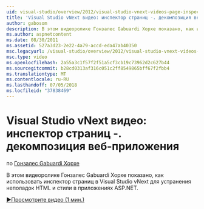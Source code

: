 ```yaml
---
uid: visual-studio/overview/2012/visual-studio-vnext-videos-page-inspector-decomposing-your-web-application
title: 'Visual Studio vNext видео: инспектор страниц -. декомпозиция веб-приложения | Документация Майкрософт'
author: gabosom
description: В этом видеоролике Гонзалес Gabuardi Хорхе показано, как использовать инспектор страниц в Visual Studio vNext для устранения неполадок HTML и стили в приложении ASP.NET...
ms.author: aspnetcontent
ms.date: 08/30/2011
ms.assetid: 527a3d23-2e22-4a79-accd-eda47ab40350
msc.legacyurl: /visual-studio/overview/2012/visual-studio-vnext-videos-page-inspector-decomposing-your-web-application
msc.type: video
ms.openlocfilehash: 2a55a3c1f57f2f51a5cf3cb19c73962d2c627b44
ms.sourcegitcommit: b28cd0313af316c051c2ff8549865bff67f2fbb4
ms.translationtype: MT
ms.contentlocale: ru-RU
ms.lasthandoff: 07/05/2018
ms.locfileid: "37838469"
---
```

<a name="visual-studio-vnext-videos-page-inspector---decomposing-your-web-application"></a>Visual Studio vNext видео: инспектор страниц -. декомпозиция веб-приложения
====================
по [Гонзалес Gabuardi Хорхе](https://github.com/gabosom)

В этом видеоролике Гонзалес Gabuardi Хорхе показано, как использовать инспектор страниц в Visual Studio vNext для устранения неполадок HTML и стили в приложениях ASP.NET.

[&#9654;Просмотрите видео (1 мин.)](https://channel9.msdn.com/Blogs/ASP-NET-Site-Videos/visual-studio-vnext-videos-page-inspector-decomposing-your-web-application)
